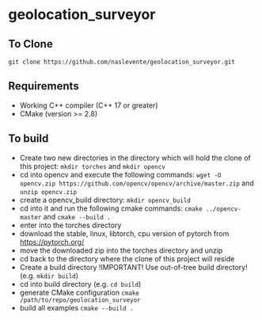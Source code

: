 # geolocation_surveyor
## To Clone
`git clone https://github.com/naslevente/geolocation_surveyor.git`

## Requirements
- Working C++ compiler (C++ 17 or greater)
- CMake (version >= 2.8)

## To build
- Create two new directories in the directory which will hold the clone of this project: `mkdir torches` and `mkdir opencv`
- cd into opencv and execute the following commands: `wget -O opencv.zip https://github.com/opencv/opencv/archive/master.zip` and `unzip opencv.zip`
- create a opencv_build directory: `mkdir opencv_build`
- cd into it and run the following cmake commands: `cmake ../opencv-master` and `cmake --build .`
- enter into the torches directory
- download the stable, linux, libtorch, cpu version of pytorch from https://pytorch.org/
- move the downloaded zip into the torches directory and unzip
- cd back to the directory where the clone of this project will reside
- Create a build directory !IMPORTANT! Use out-of-tree build directory!  (e.g. `mkdir build`)
- cd into build directory (e.g. `cd build`)
- generate CMake configuration `cmake /path/to/repo/geolocation_surveyor`
- build all examples `cmake --build .`
